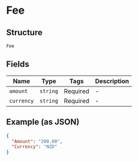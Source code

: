 
# Fee

## Structure

`Fee`

## Fields

| Name | Type | Tags | Description |
|  --- | --- | --- | --- |
| `amount` | `string` | Required | - |
| `currency` | `string` | Required | - |

## Example (as JSON)

```json
{
  "Amount": "200.00",
  "Currency": "NZD"
}
```


